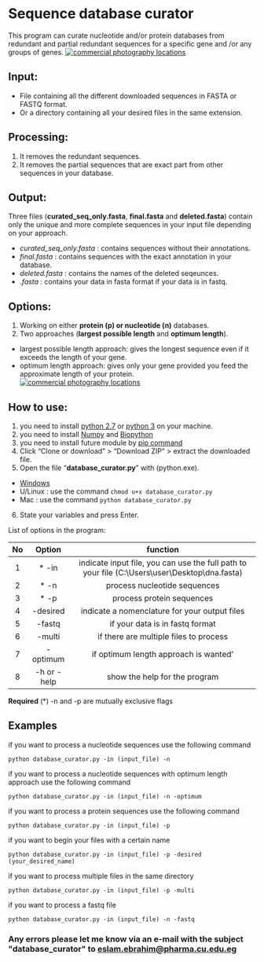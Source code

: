 # Sequence database curator
This program can curate nucleotide and/or protein databases from redundant and partial redundant sequences for a specific gene and /or any groups of genes.
<a href="http://www.freeimagehosting.net/commercial-photography/"><img src="http://i.imgur.com/eFhxVTF.png" alt="commercial photography locations"></a>

## Input:
- File containing all the different downloaded sequences in FASTA or FASTQ format.
- Or a directory containing all your desired files in the same extension.

## Processing:
1. It removes the redundant sequences.
2. It removes the partial sequences that are exact part from other sequences in your database.
## Output:
Three files (**curated_seq_only.fasta**, **final.fasta** and **deleted.fasta**) contain only the unique and more complete sequences in your input file depending on your approach.
- *curated_seq_only.fasta* : contains sequences without their annotations.
- *final.fasta* : contains sequences with the exact annotation in your database.
- *deleted.fasta* : contains the names of the deleted seqeunces.
- *.fasta* : contains your data in fasta format if your data is in fastq.

## Options:
1. Working on either **protein (p) or nucleotide (n)** databases.
2. Two approaches (**largest possible length** and **optimum length**).
  * largest possible length approach: gives the longest sequence even if it exceeds the length of your gene.
  * optimum length approach: gives only your gene provided you feed the approximate length of your protein.
<a href="http://www.freeimagehosting.net/commercial-photography/"><img src="http://i.imgur.com/H0EOUf8.png" alt="commercial photography locations"></a>

## How to use:
1.	you need to install [python 2.7](https://www.python.org/downloads/) or [python 3](https://www.python.org/downloads/) on your machine.
2. you need to install [Numpy](https://pypi.python.org/pypi/numpy) and [Biopython](http://biopython.org/wiki/Download)
3. you need to install future module by [pip command](https://docs.python.org/3/installing/)
4.	Click “Clone or download” > “Download ZIP” > extract the downloaded file.
5.	Open the file “**database_curator.py**” with (python.exe).
  * [Windows](http://stackoverflow.com/a/1527012/7414020)
  * U/Linux : use the command `chmod u+x database_curator.py`
  * Mac : use the command `python database_curator.py`
6.	State your variables and press Enter.

List of options in the program:

| No |    Option   |                                            function                                           |
|:--:|:-----------:|:---------------------------------------------------------------------------------------------:|
|  1 |   * -in     | indicate input file, you can use the full path to your file (C:\Users\user\Desktop\dna.fasta) |
|  2 |   *  -n     | process nucleotide sequences                                                                  |
|  3 |   *  -p     | process protein sequences                                                                     |
|  4 |   -desired  | indicate a nomenclature for your output files                                                 |
|  5 |   -fastq    | if your data is in fastq format                                                               |
|  6 |    -multi   | if there are multiple files to process                                                        |
|  7 |   -optimum  | if optimum length approach is wanted'                                                         |
|  8 | -h or -help | show the help for the program                                                                 |

**Required** (*)  -n and -p are mutually exclusive flags


## Examples

if you want to process a nucleotide sequences use the following command

`python database_curator.py -in (input_file) -n`

if you want to process a nucleotide sequences with optimum length approach use the following command

`python database_curator.py -in (input_file) -n -optimum`

if you want to process a protein sequences use the following command

`python database_curator.py -in (input_file) -p`

if you want to begin your files with a certain name

`python database_curator.py -in (input_file) -p -desired (your_desired_name)`

if you want to process multiple files in the same directory

`python database_curator.py -in (input_file) -p -multi`

if you want to process a fastq file

`python database_curator.py -in (input_file) -n -fastq`


### Any errors please let me know via an e-mail with the subject "database_curator" to eslam.ebrahim@pharma.cu.edu.eg

